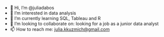 - 👋 Hi, I’m @juliadabos
- 👀 I’m interested in data analysis
- 🌱 I’m currently learning SQL, Tableau and R
- 💞️ I’m looking to collaborate on: looking for a job as a junior data analyst
- 📫 How to reach me: julia.kkuzmich@gmail.com

<!---
juliadabos/juliadabos is a ✨ special ✨ repository because its `README.md` (this file) appears on your GitHub profile.
You can click the Preview link to take a look at your changes.
--->

